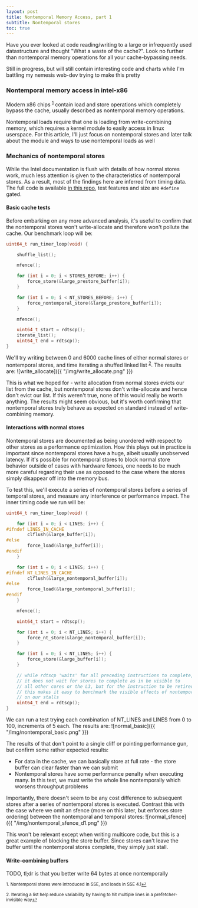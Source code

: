 ```yaml
---
layout: post
title: Nontemporal Memory Access, part 1
subtitle: Nontemporal stores
toc: true
---
```


Have you ever looked at code reading/writing to a large or infrequently used datastructure and thought "What a waste of the cache?".
Look no further than nontemporal memory operations for all your cache-bypassing needs.

Still in progress, but will still contain interesting code and charts while I'm battling my nemesis web-dev trying to make this pretty

### Nontemporal memory access in intel-x86
Modern x86 chips <sup><a href="#fnsse" id="ref_sse">1</a></sup> contain load and store operations which completely bypass the cache, usually described as nontemporal
memory operations. 

Nontemporal loads require that one is loading from write-combining memory, which requires a kernel module to easily access
in linux userspace. For this article, I'll just focus on nontemporal stores and later talk about the module and ways to use
nontemporal loads as well

### Mechanics of nontemporal stores

While the Intel documentation is flush with details of how normal stores work, much less attention is given to the characteristics
of nontemporal stores. As a result, most of the findings here are inferred from timing data.
The full code is available [in this repo](https://github.com/vgatherps/nontemporal_stores), test features and size
are `#define` gated.

#### Basic cache tests

Before embarking on any more advanced analysis, it's useful to confirm that the nontemporal stores won't write-allocate
and therefore won't pollute the cache. Our benchmark loop will be:

``` c
uint64_t run_timer_loop(void) {

    shuffle_list();

    mfence();

    for (int i = 0; i < STORES_BEFORE; i++) {
        force_store(&large_prestore_buffer[i]);
    }

    for (int i = 0; i < NT_STORES_BEFORE; i++) {
        force_nontemporal_store(&large_prestore_buffer[i]);
    }

    mfence();

    uint64_t start = rdtscp();
    iterate_list();
    uint64_t end = rdtscp();
}
```
We'll try writing between 0 and 6000 cache lines of either normal stores or nontemporal stores, and time iterating a shuffed linked list <sup><a href="#fnlist" id="ref_list">2</a></sup>.
The results are:
![write_allocate]({{ "/img/write_allocate.png" }})

This is what we hoped for - write allocation from normal stores evicts our list from the cache, but nontemporal
stores don't write-allocate and hence don't evict our list. If this weren't true, none of this would really be worth anything.
The results might seem obvious, but it's worth confirming that nontemporal stores truly behave as expected on standard instead of
write-combining memory.

#### Interactions with normal stores

Nontemporal stores are documented as being unordered with respect to other stores as a performance optimization. How this plays out in practice
is important since nontemporal stores have a huge, albeit usually unobserved latency. If it's possible for nontemporal stores to block
normal store behavior outside of cases with hardware fences, one needs to be much more careful regarding their use as opposed to the case
where the stores simply disappear off into the memory bus.

To test this, we'll execute a series of nontemporal stores before a series of temporal stores, and measure any interference or performance impact. The inner timing code we run will be:

``` c
uint64_t run_timer_loop(void) {

    for (int i = 0; i < LINES; i++) {
#ifndef LINES_IN_CACHE
        clflush(&large_buffer[i]);
#else
        force_load(&large_buffer[i]);
#endif
    }

    for (int i = 0; i < LINES; i++) {
#ifndef NT_LINES_IN_CACHE
        clflush(&large_nontemporal_buffer[i]);
#else
        force_load(&large_nontemporal_buffer[i]);
#endif
    }

    mfence();

    uint64_t start = rdtscp();

    for (int i = 0; i < NT_LINES; i++) {
        force_nt_store(&large_nontemporal_buffer[i]);
    }

    for (int i = 0; i < NT_LINES; i++) {
        force_store(&large_buffer[i]);
    }

    // while rdtscp 'waits' for all preceding instructions to complete,
    // it does not wait for stores to complete as in be visible to
    // all other cores or the L3, but for the instruction to be retired
    // this makes it easy to benchmark the visible effects of nontemporal stores
    // on our stalls
    uint64_t end = rdtscp();
}
```

We can run a test trying each combination of NT_LINES and LINES from 0 to 100, increments of 5 each. The results are:
![normal_basic]({{ "/img/nontemporal_basic.png" }})

The results of that don't point to a single cliff or pointing performance gun, but confirm some rather expected results:

  * For data in the cache, we can basically store at full rate - the store buffer can clear faster than we can submit
  * Nontemporal stores have some performance penalty when executing many. In this test, we must write the whole line nontemporally which worsens throughput problems

Importantly, there doesn't seem to be any cost difference to subsequent stores after a series of nontemporal stores is executed. Contrast this with the case where
we omit an sfence (more on this later, but enforces store ordering) between the nontemporal and temporal stores:
![normal_sfence]({{ "/img/nontemporal_sfence_d1.png" }})

This won't be relevant except when writing multicore code, but this is a great example of blocking the store buffer. Since stores can't leave the buffer until
the nontemporal stores complete, they simply just stall.

#### Write-combining buffers

TODO, tl;dr is that you better write 64 bytes at once nontemporally

<sup id="fnsse">1. Nontemporal stores were introduced in SSE, and loads in SSE 4.1<a href="#ref_sse" title="Jump back to footnote 1 in the text.">↩</a></sup> 

<sup id="fnlist">2. Iterating a list help reduce variability by having to hit multiple lines in a prefetcher-invisible way<a href="#ref_list" title="Jump back to footnote 2 in the text.">↩</a></sup> 
